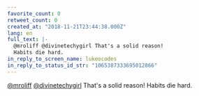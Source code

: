 ```yaml
---
favorite_count: 0
retweet_count: 0
created_at: "2018-11-21T23:44:38.000Z"
lang: en
full_text: |-
  @mroliff @divinetechygirl That's a solid reason! 
  Habits die hard.
in_reply_to_screen_name: lukeocodes
in_reply_to_status_id_str: "1065387333695012866"
---
```


[@mroliff](https://twitter.com/mroliff)
[@divinetechygirl](https://twitter.com/divinetechygirl) That's a solid reason!
Habits die hard.
